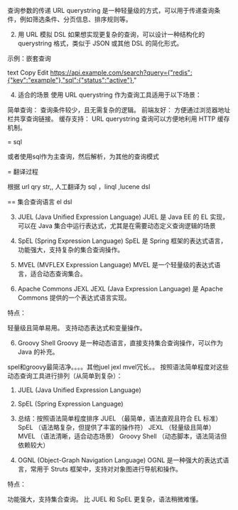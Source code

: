 


查询参数的传递
URL querystring 是一种轻量级的方式，可以用于传递查询条件，例如筛选条件、分页信息、排序规则等。

2. 用 URL 模拟 DSL
   如果想实现更复杂的查询，可以设计一种结构化的 querystring 格式，类似于 JSON 或其他 DSL 的简化形式。

示例：嵌套查询

text
Copy
Edit
https://api.example.com/search?query={"redis":{"key":"example"},"sql":{"status":"active"},"

4. 适合的场景
   使用 URL querystring 作为查询工具适用于以下场景：

简单查询： 查询条件较少，且无需复杂的逻辑。
前端友好： 方便通过浏览器地址栏共享查询链接。
缓存支持： URL querystring 查询可以方便地利用 HTTP 缓存机制。

= sql

或者使用sql作为主查询，然后解析，为其他的查询模式

= 翻译过程

根据 url qry str,,
人工翻译为  sql ，linql ,lucene dsl

== 集合查询语言  el dsl


3. JUEL (Java Unified Expression Language)
   JUEL 是 Java EE 的 EL 实现，可以在 Java 集合中运行表达式，尤其是在需要动态定义查询逻辑的场景


2. SpEL (Spring Expression Language)
   SpEL 是 Spring 框架的表达式语言，功能强大，支持复杂的集合查询操作。


4. MVEL (MVFLEX Expression Language)
   MVEL 是一个轻量级的表达式语言，适合动态查询集合。

5. Apache Commons JEXL
   JEXL (Java Expression Language) 是 Apache Commons 提供的一个表达式语言实现。

特点：

轻量级且简单易用。
支持动态表达式和变量操作。

6. Groovy Shell
   Groovy 是一种动态语言，直接支持集合查询操作，可以作为 Java 的补充。


spel和groovy最简洁净。。。。其他juel jexl mvel冗长。。
按照语法简单程度对这些动态查询工具进行排列（从简单到复杂）：

1. JUEL (Java Unified Expression Language)
2. SpEL (Spring Expression Language)
3. 总结：按照语法简单程度排序
   JUEL （最简单，语法直观且符合 EL 标准）
   SpEL （语法略复杂，但提供了丰富的操作符）
   JEXL （轻量级且简单）
   MVEL （语法清晰，适合动态场景）
   Groovy Shell （动态脚本，语法简洁但依赖较大）



3. OGNL (Object-Graph Navigation Language)
   OGNL 是一种强大的表达式语言，常用于 Struts 框架中，支持对对象图进行导航和操作。

特点：

功能强大，支持集合查询。
比 JUEL 和 SpEL 更复杂，语法稍微难懂。